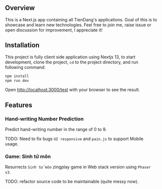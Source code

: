 ## Overview
This is a Next.js app containing all TienDang's applications. Goal of this is to showcase and learn new technologies. Feel free to join me, raise issue or open discussion for improvement, I appreciate it!

## Installation
This project is fully client side application using Nextjs 13, to start development, clone the project, `cd` to the project directory, and run following command:

```bash
npm install
npm run dev
```
Open [http://localhost:3000/test](http://localhost:3000) with your browser to see the result.

## Features
### Hand-writing Number Prediction
Predict hand-writing number in the range of 0 to 9.

TODO: Need to fix bugs `UI responsive` and `pain.js` to support Mobile usage.
### Game: Sinh tử môn
Resurrects `Sinh tử môn` zingplay game in Web stack version using `Phaser v3`.

TODO: refactor source code to be maintainable (quite messy now).

